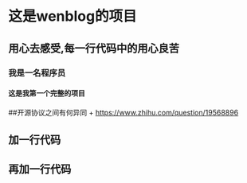# 这是wenblog的项目

## 用心去感受,每一行代码中的用心良苦

### 我是一名程序员

#### 这是我第一个完整的项目

##开源协议之间有何异同
    + https://www.zhihu.com/question/19568896

## 加一行代码
## 再加一行代码